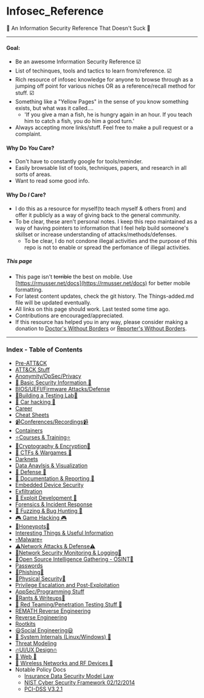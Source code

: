# Infosec_Reference

:turtle: An Information Security Reference That Doesn't Suck :turtle:

-------------------------
#### Goal:
* Be an awesome Information Security Reference :ballot_box_with_check:
* List of techinques, tools and tactics to learn from/reference. :ballot_box_with_check:
* Rich resource of infosec knowledge for anyone to browse through as a jumping off point for various niches OR as a reference/recall method for stuff. :ballot_box_with_check:
* Something like a "Yellow Pages" in the sense of you know something exists, but what was it called....
	* 'If you give a man a fish, he is hungry again in an hour. If you teach him to catch a fish, you do him a good turn.'
* Always accepting more links/stuff. Feel free to make a pull request or a complaint.


#### Why Do *You* Care?
* Don't have to constantly google for tools/reminder. 
* Easily browsable list of tools, techniques, papers, and research in all sorts of areas.
* Want to read some good info.

#### Why Do *I* Care?
* I do this as a resource for myself(to teach myself & others from) and offer it publicly as a way of giving back to the general community.
* To be clear, these aren't personal notes. I keep this repo maintained as a way of having pointers to information that I feel help build someone's skillset or increase understanding of attacks/methods/defenses.
	* To be clear, I do not condone illegal activities and the purpose of this repo is not to enable or spread the perfomance of illegal activities.

##### This page
* This page isn't ~~terrible~~ the best on mobile. Use [https://rmusser.net/docs](https://rmusser.net/docs) for better mobile formatting.
* For latest content updates, check the git history. The Things-added.md file will be updated eventually.
* All links on this page should work. Last tested some time ago.
* Contributions are encouraged/appreciated.
* If this resource has helped you in any way, please consider making a donation to [Doctor's Without Borders](https://donate.doctorswithoutborders.org/onetime.cfm) or [Reporter's Without Borders](https://donate.rsf.org/b/my-donation). 

------------------------------
### Index - Table of Contents
- [Pre-ATT&CK](https://github.com/rmusser01/Infosec_Reference/tree/master/Draft/ATT%26CK-Stuff/Pre-ATT%26CK)
- [ATT&CK Stuff](https://github.com/rmusser01/Infosec_Reference/tree/master/Draft/ATT%26CK-Stuff/ATT%26CK)
- [Anonymity/OpSec/Privacy](https://github.com/rmusser01/Infosec_Reference/blob/master/Draft/AOP.md)
- [:beginner: Basic Security Information :beginner:](https://github.com/rmusser01/Infosec_Reference/blob/master/Draft/Basic.md)
- [BIOS/UEFI/Firmware Attacks/Defense](https://github.com/rmusser01/Infosec_Reference/blob/master/Draft/bios_uefi.md)
- [:hammer:Building a Testing Lab:hammer:](https://github.com/rmusser01/Infosec_Reference/blob/master/Draft/Building_A_Lab.md)
- [:car: Car hacking :car:](https://github.com/rmusser01/Infosec_Reference/blob/master/Draft/Cars.md)
- [Career](https://github.com/rmusser01/Infosec_Reference/blob/master/Draft/Career.md)
- [Cheat Sheets](https://github.com/rmusser01/Infosec_Reference/blob/master/Draft/Cheats.md)
- [:video_camera:Conferences/Recordings:video_camera:](https://github.com/rmusser01/Infosec_Reference/blob/master/Draft/Conferences.md)
- [Containers](https://github.com/rmusser01/Infosec_Reference/blob/master/Draft/Containers.md)
- [:star:Courses & Training:star:](https://github.com/rmusser01/Infosec_Reference/blob/master/Draft/Courses_Training.md)
- [:game_die:Cryptography & Encryption:game_die:](https://github.com/rmusser01/Infosec_Reference/blob/master/Draft/CandE.md)
- [:checkered_flag: CTFs & Wargames :checkered_flag:](https://github.com/rmusser01/Infosec_Reference/blob/master/Draft/CTFs_Wargames.md)
- [Darknets](https://github.com/rmusser01/Infosec_Reference/blob/master/Draft/Darknets.md)
- [Data Anaylsis & Visualization](https://github.com/rmusser01/Infosec_Reference/blob/master/Draft/DataVis.md)
- [:sunrise: Defense :sunrise:](https://github.com/rmusser01/Infosec_Reference/blob/master/Draft/Defense.md)
- [:newspaper: Documentation & Reporting :newspaper:](https://github.com/rmusser01/Infosec_Reference/blob/master/Draft/Docs_and_Reports.md)
- [Embedded Device Security](https://github.com/rmusser01/Infosec_Reference/blob/master/Draft/Embedded.md)
- [Exfiltration](https://github.com/rmusser01/Infosec_Reference/blob/master/Draft/Exfiltration.md)
- [:rainbow: Exploit Development :rainbow:](https://github.com/rmusser01/Infosec_Reference/blob/master/Draft/Exploit_Dev.md)
- [Forensics & Incident Response](https://github.com/rmusser01/Infosec_Reference/blob/master/Draft/DFIR.md)
- [:bug: Fuzzing & Bug Hunting :bug:](https://github.com/rmusser01/Infosec_Reference/blob/master/Draft/Fuzzing.md)
- [:video_game: Game Hacking :video_game:](https://github.com/rmusser01/Infosec_Reference/blob/master/Draft/Games.md)
- [:honey_pot:Honeypots:honey_pot:](https://github.com/rmusser01/Infosec_Reference/blob/master/Draft/honeypot.md)
- [Interesting Things & Useful Information](https://github.com/rmusser01/Infosec_Reference/blob/master/Draft/Stuff.md)
- [:skull:Malware:skull:](https://github.com/rmusser01/Infosec_Reference/blob/master/Draft/Malware.md)
- [:warning:Network Attacks & Defense:warning:](https://github.com/rmusser01/Infosec_Reference/blob/master/Draft/Network_Attacks.md)
- [:triangular_flag_on_post:Network Security Monitoring & Logging:triangular_flag_on_post:](https://github.com/rmusser01/Infosec_Reference/blob/master/Draft/L-SM-TH.md)
- [:telescope:Open Source Intelligence Gathering - OSINT:telescope:](https://github.com/rmusser01/Infosec_Reference/blob/master/Draft/OSI.md)
- [Passwords](https://github.com/rmusser01/Infosec_Reference/blob/master/Draft/passwords.md)
- [:fishing_pole_and_fish:Phishing:fishing_pole_and_fish:](https://github.com/rmusser01/Infosec_Reference/blob/master/Draft/Phishing.md)
- [:door:Physical Security:door:](https://github.com/rmusser01/Infosec_Reference/blob/master/Draft/Physical_Security.md)
- [Privilege Escalation and Post-Exploitation](https://github.com/rmusser01/Infosec_Reference/blob/master/Draft/PrivescPostEx.md)
- [AppSec/Programming Stuff](https://github.com/rmusser01/Infosec_Reference/blob/master/Draft/Programming_Language_Security.md)
- [:lemon:Rants & Writeups:lemon:](https://github.com/rmusser01/Infosec_Reference/tree/master/Draft/Rants%26Writeups)
- [:izakaya_lantern: Red Teaming/Penetration Testing Stuff :izakaya_lantern:](https://github.com/rmusser01/Infosec_Reference/blob/master/Draft/RT.md)
- [REMATH Reverse Engineering](https://github.com/rmusser01/Infosec_Reference/blob/master/Draft/Reverse%20Engineering%20-%20REMath%20Literature.md)
- [Reverse Engineering](https://github.com/rmusser01/Infosec_Reference/blob/master/Draft/RE.md)
- [Rootkits](https://github.com/rmusser01/Infosec_Reference/blob/master/Draft/Rootkits.md)
- [:smiley:Social Engineering:smiley:](https://github.com/rmusser01/Infosec_Reference/blob/master/Draft/SE.md)
- [:nut_and_bolt: System Internals (Linux/Windows) :nut_and_bolt:](https://github.com/rmusser01/Infosec_Reference/blob/master/Draft/sysinternals.md)
- [Threat Modeling](https://github.com/rmusser01/Infosec_Reference/blob/master/Draft/threatmodel.md)
- [:fire:UI/UX Design:fire:](https://github.com/rmusser01/Infosec_Reference/blob/master/Draft/UX.md)
- [:sunflower: Web :sunflower:](https://github.com/rmusser01/Infosec_Reference/blob/master/Draft/Web.md)
- [:signal_strength: Wireless Networks and RF Devices :signal_strength:](https://github.com/rmusser01/Infosec_Reference/blob/master/Draft/Wireless.md)
- Notable Policy Docs
	- [Insurance Data Security Model Law](http://www.naic.org/documents/committees_ex_cybersecurity_tf_exposure_mod_draft_clean.pdf) 
	- [NIST Cyber Security Framework 02/12/2014](https://www.nist.gov/sites/default/files/documents/cyberframework/cybersecurity-framework-021214.pdf) 
	- [PCI-DSS V3.2.1](https://www.pcisecuritystandards.org/documents/PCI_DSS_v3-2-1.pdf)
